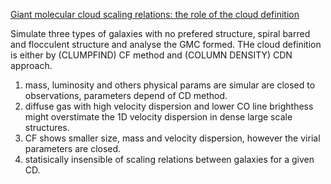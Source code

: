 [Giant molecular cloud scaling relations: the role of the cloud definition](https://academic.oup.com/mnras/article/455/2/1782/1110327)

Simulate three types of galaxies with no prefered structure, spiral barred and flocculent structure and analyse the GMC formed. THe cloud definition is either by (CLUMPFIND) CF method and (COLUMN DENSITY) CDN approach.

1. mass, luminosity and others physical params are simular are closed to observations, parameters depend of CD method.
2. diffuse gas with high velocity dispersion and lower CO line brighthess might overstimate the 1D velocity dispersion in dense large scale structures.
3. CF shows smaller size, mass and velocity dispersion, however the virial parameters are closed.
4. statisically insensible of scaling relations between galaxies for a given CD.